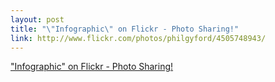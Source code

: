 ```yaml
--- 
layout: post
title: "\"Infographic\" on Flickr - Photo Sharing!"
link: http://www.flickr.com/photos/philgyford/4505748943/
---
```

<a href=
"http://www.flickr.com/photos/philgyford/4505748943/">"Infographic"
on Flickr - Photo Sharing!</a>
